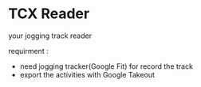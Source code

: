 # TCX Reader
your jogging track reader

requirment : 
- need jogging tracker(Google Fit) for record the track
- export the activities with Google Takeout

